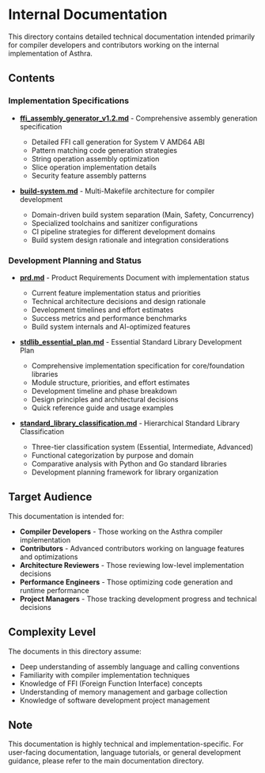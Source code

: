 # Internal Documentation

This directory contains detailed technical documentation intended primarily for compiler developers and contributors working on the internal implementation of Asthra.

## Contents

### Implementation Specifications

- **[ffi_assembly_generator_v1.2.md](ffi_assembly_generator_v1.2.md)** - Comprehensive assembly generation specification
  - Detailed FFI call generation for System V AMD64 ABI
  - Pattern matching code generation strategies
  - String operation assembly optimization
  - Slice operation implementation details
  - Security feature assembly patterns

- **[build-system.md](build-system.md)** - Multi-Makefile architecture for compiler development
  - Domain-driven build system separation (Main, Safety, Concurrency)
  - Specialized toolchains and sanitizer configurations
  - CI pipeline strategies for different development domains
  - Build system design rationale and integration considerations

### Development Planning and Status

- **[prd.md](prd.md)** - Product Requirements Document with implementation status
  - Current feature implementation status and priorities
  - Technical architecture decisions and design rationale
  - Development timelines and effort estimates
  - Success metrics and performance benchmarks
  - Build system internals and AI-optimized features

- **[stdlib_essential_plan.md](stdlib_essential_plan.md)** - Essential Standard Library Development Plan
  - Comprehensive implementation specification for core/foundation libraries
  - Module structure, priorities, and effort estimates
  - Development timeline and phase breakdown
  - Design principles and architectural decisions
  - Quick reference guide and usage examples

- **[standard_library_classification.md](standard_library_classification.md)** - Hierarchical Standard Library Classification
  - Three-tier classification system (Essential, Intermediate, Advanced)
  - Functional categorization by purpose and domain
  - Comparative analysis with Python and Go standard libraries
  - Development planning framework for library organization

## Target Audience

This documentation is intended for:

- **Compiler Developers** - Those working on the Asthra compiler implementation
- **Contributors** - Advanced contributors working on language features and optimizations
- **Architecture Reviewers** - Those reviewing low-level implementation decisions
- **Performance Engineers** - Those optimizing code generation and runtime performance
- **Project Managers** - Those tracking development progress and technical decisions

## Complexity Level

The documents in this directory assume:

- Deep understanding of assembly language and calling conventions
- Familiarity with compiler implementation techniques
- Knowledge of FFI (Foreign Function Interface) concepts
- Understanding of memory management and garbage collection
- Knowledge of software development project management

## Note

This documentation is highly technical and implementation-specific. For user-facing documentation, language tutorials, or general development guidance, please refer to the main documentation directory. 
